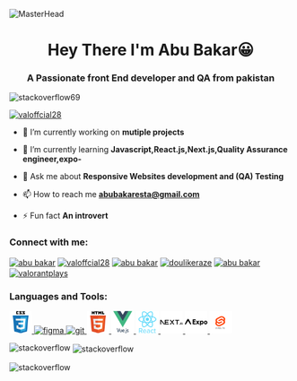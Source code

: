 ![MasterHead](https://repository-images.githubusercontent.com/588181932/e36ec678-7984-4cdd-8e4c-a3932772ff8e)
<h1 align="center">Hey There I'm Abu Bakar😀</h1>
<h3 align="center">A Passionate front End developer and QA from pakistan</h3>
  <img  align="right" width="400" src="https://cdn.dribbble.com/users/1162077/screenshots/3848914/programmer.gif" alt="">

<p align="left"> <img src="https://komarev.com/ghpvc/?username=stackoverflow69&label=Profile%20views&color=0e75b6&style=flat" alt="stackoverflow69" /> </p>

<p align="left"> <a href="https://twitter.com/valoffcial28" target="blank"><img src="https://img.shields.io/twitter/follow/valoffcial28?logo=twitter&style=for-the-badge" alt="valoffcial28" /></a> </p>

- 🔭 I’m currently working on **mutiple projects**

- 🌱 I’m currently learning **Javascript,React.js,Next.js,Quality Assurance engineer,expo-**

- 💬 Ask me about **Responsive Websites development and (QA) Testing**

- 📫 How to reach me **abubakaresta@gmail.com**

- ⚡ Fun fact **An introvert**

<h3 align="left">Connect with me:</h3>
<p align="left">
<a href="https://codepen.io/abu bakar" target="blank"><img align="center" src="https://raw.githubusercontent.com/rahuldkjain/github-profile-readme-generator/master/src/images/icons/Social/codepen.svg" alt="abu bakar" height="30" width="40" /></a>
<a href="https://twitter.com/valoffcial28" target="blank"><img align="center" src="https://raw.githubusercontent.com/rahuldkjain/github-profile-readme-generator/master/src/images/icons/Social/twitter.svg" alt="valoffcial28" height="30" width="40" /></a>
<a href="https://fb.com/abu bakar" target="blank"><img align="center" src="https://raw.githubusercontent.com/rahuldkjain/github-profile-readme-generator/master/src/images/icons/Social/facebook.svg" alt="abu bakar" height="30" width="40" /></a>
<a href="https://instagram.com/doulikeraze" target="blank"><img align="center" src="https://raw.githubusercontent.com/rahuldkjain/github-profile-readme-generator/master/src/images/icons/Social/instagram.svg" alt="doulikeraze" height="30" width="40" /></a>
<a href="https://www.youtube.com/valorantplays" target="blank"><img align="center" src="https://raw.githubusercontent.com/rahuldkjain/github-profile-readme-generator/master/src/images/icons/Social/youtube.svg" alt="abu bakar" height="30" width="40" /></a>
<a href="https://discord.gg/valorantplays" target="blank"><img align="center" src="https://raw.githubusercontent.com/rahuldkjain/github-profile-readme-generator/master/src/images/icons/Social/discord.svg" alt="valorantplays" height="30" width="40" /></a>
</p>

<h3 align="left">Languages and Tools:</h3>
<p align="left">
  <a href="https://www.w3schools.com/css/" target="_blank" rel="noreferrer">
    <img src="https://raw.githubusercontent.com/devicons/devicon/master/icons/css3/css3-original-wordmark.svg" alt="css3" width="40" height="40"/>
  </a>
  <a href="https://www.figma.com/" target="_blank" rel="noreferrer">
    <img src="https://www.vectorlogo.zone/logos/figma/figma-icon.svg" alt="figma" width="40" height="40"/>
  </a>
  <a href="https://git-scm.com/" target="_blank" rel="noreferrer">
    <img src="https://www.vectorlogo.zone/logos/git-scm/git-scm-icon.svg" alt="git" width="40" height="40"/>
  </a>
  <a href="https://www.w3.org/html/" target="_blank" rel="noreferrer">
    <img src="https://raw.githubusercontent.com/devicons/devicon/master/icons/html5/html5-original-wordmark.svg" alt="html5" width="40" height="40"/>
  </a>
  <a href="https://vuejs.org/" target="_blank" rel="noreferrer">
    <img src="https://raw.githubusercontent.com/devicons/devicon/master/icons/vuejs/vuejs-original-wordmark.svg" alt="vuejs" width="40" height="40"/>
  </a>
  <a href="https://reactjs.org/" target="_blank" rel="noreferrer">
    <img src="https://raw.githubusercontent.com/devicons/devicon/master/icons/react/react-original-wordmark.svg" alt="react" width="40" height="40"/>
  </a>
  <a href="https://nextjs.org/" target="_blank" rel="noreferrer">
    <img src="https://raw.githubusercontent.com/devicons/devicon/master/icons/nextjs/nextjs-original-wordmark.svg" alt="nextjs" width="40" height="40"/>
  </a>
  <a href="https://expo.dev/" target="_blank" rel="noreferrer">
    <img src="https://raw.githubusercontent.com/devicons/devicon/master/icons/expo/expo-original-wordmark.svg" alt="expo" width="40" height="40"/>
  </a>
  <a href="https://kit.svelte.dev/" target="_blank" rel="noreferrer">
    <img src="https://raw.githubusercontent.com/devicons/devicon/master/icons/svelte/svelte-original-wordmark.svg" alt="svelte" width="40" height="40"/>
  </a>
</p>

<p><img align="left" src="https://github-readme-stats.vercel.app/api/top-langs?username=stackoverflow&show_icons=true&locale=en&layout=compact" alt="stackoverflow" /></p>

<p>&nbsp;<img align="center" src="https://github-readme-stats.vercel.app/api?username=stackoverflow&show_icons=true&locale=en" alt="stackoverflow" /></p>

<p><img align="center" src="https://github-readme-streak-stats.herokuapp.com/?user=stackoverflow&" alt="stackoverflow" /></p>

